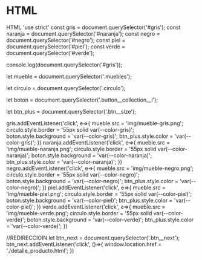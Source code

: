 # HTML
HTML
'use strict'
const gris = document.querySelector('#gris');
const naranja = document.querySelector('#naranja');
const negro = document.querySelector('#negro');
const piel = document.querySelector('#piel');
const verde = document.querySelector('#verde');

console.log(document.querySelector('#gris'));

let mueble = document.querySelector('.muebles');

let circulo = document.querySelector('.circulo');

let boton = document.querySelector('.button__collection__l');

let btn_plus = document.querySelector('.btn__size');



gris.addEventListener('click', e=>{
    mueble.src = 'img/mueble-gris.png';
    circulo.style.border = '55px solid var(--color-gris)';   
    boton.style.background = 'var(--color-gris)';
    btn_plus.style.color = 'var(--color-gris)';
})
naranja.addEventListener('click', e=>{
    mueble.src = 'img/mueble-naranja.png';
    circulo.style.border = '55px solid var(--color-naranja)';
    boton.style.background = 'var(--color-naranja)';
    btn_plus.style.color = 'var(--color-naranja)';
})
negro.addEventListener('click', e=>{
    mueble.src = 'img/mueble-negro.png';
    circulo.style.border = '55px solid var(--color-negro)';
    boton.style.background = 'var(--color-negro)';
    btn_plus.style.color = 'var(--color-negro)';
})
piel.addEventListener('click', e=>{
    mueble.src = 'img/mueble-piel.png';
    circulo.style.border = '55px solid var(--color-piel)';
    boton.style.background = 'var(--color-piel)';
    btn_plus.style.color = 'var(--color-piel)';
})
verde.addEventListener('click', e=>{
    mueble.src = 'img/mueble-verde.png';
    circulo.style.border = '55px solid var(--color-verde)';
    boton.style.background = 'var(--color-verde)';
    btn_plus.style.color = 'var(--color-verde)';
})

//REDIRECCIOIN
let btn_next = document.querySelector('.btn__next');
btn_next.addEventListener('click', ()=>{
    window.location.href = './detalle_producto.html';
})
